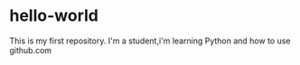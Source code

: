 # hello-world
This is my first repository.
I'm a student,i'm learning Python and how to use github.com
